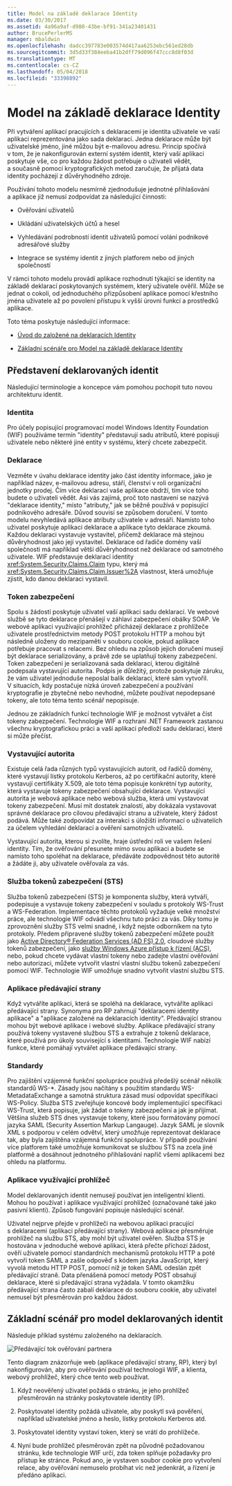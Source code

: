 ```yaml
---
title: Model na základě deklarace Identity
ms.date: 03/30/2017
ms.assetid: 4a96a9af-d980-43be-bf91-341a23401431
author: BrucePerlerMS
manager: mbaldwin
ms.openlocfilehash: dadcc397783e003574d417aa6253ebc561ed28db
ms.sourcegitcommit: 3d5d33f384eeba41b2dff79d096f47ccc8d8f03d
ms.translationtype: MT
ms.contentlocale: cs-CZ
ms.lasthandoff: 05/04/2018
ms.locfileid: "33398892"
---
```

# <a name="claims-based-identity-model"></a>Model na základě deklarace Identity
Při vytváření aplikací pracujících s deklaracemi je identita uživatele ve vaší aplikaci reprezentována jako sada deklarací. Jedna deklarace může být uživatelské jméno, jiné můžou být e-mailovou adresu. Princip spočívá v tom, že je nakonfigurován externí systém identit, který vaší aplikaci poskytuje vše, co pro každou žádost potřebuje o uživateli vědět, a současně pomocí kryptografických metod zaručuje, že přijatá data identity pocházejí z důvěryhodného zdroje.  
  
 Používání tohoto modelu nesmírně zjednodušuje jednotné přihlašování a aplikace již nemusí zodpovídat za následující činnosti:  
  
-   Ověřování uživatelů  
  
-   Ukládání uživatelských účtů a hesel  
  
-   Vyhledávání podrobností identit uživatelů pomocí volání podnikové adresářové služby  
  
-   Integrace se systémy identit z jiných platforem nebo od jiných společností  
  
 V rámci tohoto modelu provádí aplikace rozhodnutí týkající se identity na základě deklarací poskytovaných systémem, který uživatele ověřil. Může se jednat o cokoli, od jednoduchého přizpůsobení aplikace pomocí křestního jména uživatele až po povolení přístupu k vyšší úrovni funkcí a prostředků aplikace.  
  
 Toto téma poskytuje následující informace:  
  
-   [Úvod do založené na deklaracích Identity](../../../docs/framework/security/claims-based-identity-model.md#BKMK_1)  
  
-   [Základní scénáře pro Model na základě deklarace Identity](../../../docs/framework/security/claims-based-identity-model.md#BKMK_2)  
  
<a name="BKMK_1"></a>   
## <a name="introduction-to-claims-based-identity"></a>Představení deklarovaných identit  
 Následující terminologie a koncepce vám pomohou pochopit tuto novou architekturu identit.  
  
### <a name="identity"></a>Identita  
 Pro účely popisující programovací model Windows Identity Foundation (WIF) používáme termín "identity" představují sadu atributů, které popisují uživatele nebo některé jiné entity v systému, který chcete zabezpečit.  
  
### <a name="claim"></a>Deklarace  
 Vezměte v úvahu deklarace identity jako část identity informace, jako je například název, e-mailovou adresu, stáří, členství v roli organizační jednotky prodej. Čím více deklarací vaše aplikace obdrží, tím více toho budete o uživateli vědět. Asi vás zajímá, proč toto nastavení se nazývá "deklarace identity," místo "atributy," jak se běžně používá v popisující podnikového adresáře. Důvod souvisí se způsobem doručení. V tomto modelu nevyhledává aplikace atributy uživatele v adresáři. Namísto toho uživatel poskytuje aplikaci deklarace a aplikace tyto deklarace zkoumá. Každou deklaraci vystavuje vystavitel, přičemž deklarace má stejnou důvěryhodnost jako její vystavitel. Deklarace od řadiče domény vaší společnosti má například větší důvěryhodnost než deklarace od samotného uživatele. WIF představuje deklarací identity <xref:System.Security.Claims.Claim> typu, který má <xref:System.Security.Claims.Claim.Issuer%2A> vlastnost, která umožňuje zjistit, kdo danou deklaraci vystavil.  
  
### <a name="security-token"></a>Token zabezpečení  
 Spolu s žádostí poskytuje uživatel vaší aplikaci sadu deklarací. Ve webové službě se tyto deklarace přenášejí v záhlaví zabezpečení obálky SOAP. Ve webové aplikaci využívající prohlížeč přicházejí deklarace z prohlížeče uživatele prostřednictvím metody POST protokolu HTTP a mohou být následně uloženy do mezipaměti v souboru cookie, pokud aplikace potřebuje pracovat s relacemi. Bez ohledu na způsob jejich doručení musejí být deklarace serializovány, a právě zde se uplatňují tokeny zabezpečení. Token zabezpečení je serializovaná sada deklarací, kterou digitálně podepsala vystavující autorita. Podpis je důležitý, protože poskytuje záruku, že vám uživatel jednoduše neposlal balík deklarací, které sám vytvořil. V situacích, kdy postačuje nízká úroveň zabezpečení a používání kryptografie je zbytečné nebo nevhodné, můžete používat nepodepsané tokeny, ale toto téma tento scénář nepopisuje.  
  
 Jednou ze základních funkcí technologie WIF je možnost vytvářet a číst tokeny zabezpečení. Technologie WIF a rozhraní .NET Framework zastanou všechnu kryptografickou práci a vaší aplikaci předloží sadu deklarací, které si může přečíst.  
  
### <a name="issuing-authority"></a>Vystavující autorita  
 Existuje celá řada různých typů vystavujících autorit, od řadičů domény, které vystavují lístky protokolu Kerberos, až po certifikační autority, které vystavují certifikáty X.509, ale toto téma popisuje konkrétní typ autority, která vystavuje tokeny zabezpečení obsahující deklarace. Vystavující autorita je webová aplikace nebo webová služba, která umí vystavovat tokeny zabezpečení. Musí mít dostatek znalostí, aby dokázala vystavovat správné deklarace pro cílovou předávající stranu a uživatele, který žádost podává. Může také zodpovídat za interakci s úložišti informací o uživatelích za účelem vyhledání deklarací a ověření samotných uživatelů.  
  
 Vystavující autorita, kterou si zvolíte, hraje ústřední roli ve vašem řešení identity. Tím, že ověřování přesunete mimo svou aplikaci a budete se namísto toho spoléhat na deklarace, předáváte zodpovědnost této autoritě a žádáte ji, aby uživatele ověřovala za vás.  
  
### <a name="security-token-service-sts"></a>Služba tokenů zabezpečení (STS)  
 Služba tokenů zabezpečení (STS) je komponenta služby, která vytváří, podepisuje a vystavuje tokeny zabezpečení v souladu s protokoly WS-Trust a WS-Federation. Implementace těchto protokolů vyžaduje velké množství práce, ale technologie WIF odvádí všechnu tuto práci za vás. Díky tomu je zprovoznění služby STS velmi snadné, i když nejste odborníkem na tyto protokoly. Předem připravené služby tokenů zabezpečení můžete použít jako [Active Directory® Federation Services (AD FS) 2.0](http://go.microsoft.com/fwlink/?LinkID=247516), cloudové služby tokenů zabezpečení, jako [služby Windows Azure přístup k řízení (ACS)](http://go.microsoft.com/fwlink/?LinkID=247517), nebo, pokud chcete vydávat vlastní tokeny nebo zadejte vlastní ověřování nebo autorizaci, můžete vytvořit vlastní vlastní službu tokenů zabezpečení pomocí WIF. Technologie WIF umožňuje snadno vytvořit vlastní službu STS.  
  
### <a name="relying-party-application"></a>Aplikace předávající strany  
 Když vytváříte aplikaci, která se spoléhá na deklarace, vytváříte aplikaci předávající strany. Synonyma pro RP zahrnují "deklaracemi identity aplikace" a "aplikace založené na deklaracích identity". Předávající stranou mohou být webové aplikace i webové služby. Aplikace předávající strany používá tokeny vystavené službou STS a extrahuje z tokenů deklarace, které používá pro úkoly související s identitami. Technologie WIF nabízí funkce, které pomáhají vytvářet aplikace předávající strany.  
  
### <a name="standards"></a>Standardy  
 Pro zajištění vzájemné funkční spolupráce používá předešlý scénář několik standardů WS-*. Zásady jsou načítány s použitím standardu WS-MetadataExchange a samotná struktura zásad musí odpovídat specifikaci WS-Policy. Služba STS zveřejňuje koncové body implementující specifikaci WS-Trust, která popisuje, jak žádat o tokeny zabezpečení a jak je přijímat. Většina služeb STS dnes vystavuje tokeny, které jsou formátovány pomocí jazyka SAML (Security Assertion Markup Langauge). Jazyk SAML je slovník XML s podporou v celém odvětví, který umožňuje reprezentovat deklarace tak, aby byla zajištěna vzájemná funkční spolupráce. V případě používání více platforem také umožňuje komunikovat se službou STS na zcela jiné platformě a dosáhnout jednotného přihlašování napříč všemi aplikacemi bez ohledu na platformu.  
  
### <a name="browser-based-applications"></a>Aplikace využívající prohlížeč  
 Model deklarovaných identit nemusejí používat jen inteligentní klienti. Mohou ho používat i aplikace využívající prohlížeč (označované také jako pasivní klienti). Způsob fungování popisuje následující scénář.  
  
 Uživatel nejprve přejde v prohlížeči na webovou aplikaci pracující s deklaracemi (aplikaci předávající strany). Webová aplikace přesměruje prohlížeč na službu STS, aby mohl být uživatel ověřen. Služba STS je hostována v jednoduché webové aplikaci, která přečte příchozí žádost, ověří uživatele pomocí standardních mechanismů protokolu HTTP a poté vytvoří token SAML a zašle odpověď s kódem jazyka JavaScript, který vyvolá metodu HTTP POST, pomocí níž je token SAML odeslán zpět předávající straně. Data přenášená pomocí metody POST obsahují deklarace, které si předávající strana vyžádala. V tomto okamžiku předávající strana často zabalí deklarace do souboru cookie, aby uživatel nemusel být přesměrován pro každou žádost.  
  
<a name="BKMK_2"></a>   
## <a name="basic-scenario-for-a-claims-based-identity-model"></a>Základní scénář pro model deklarovaných identit  
 Následuje příklad systému založeného na deklaracích.  
  
 ![Předávající tok ověřování partnera](../../../docs/framework/security/media/conc-relying-partner-processc.png "conc_relying_partner_processc")  
  
 Tento diagram znázorňuje web (aplikace předávající strany, RP), který byl nakonfigurován, aby pro ověřování používal technologii WIF, a klienta, webový prohlížeč, který chce tento web používat.  
  
1.  Když neověřený uživatel požádá o stránku, je jeho prohlížeč přesměrován na stránky poskytovatele identity (IP).  
  
2.  Poskytovatel identity požádá uživatele, aby poskytl svá pověření, například uživatelské jméno a heslo, lístky protokolu Kerberos atd.  
  
3.  Poskytovatel identity vystaví token, který se vrátí do prohlížeče.  
  
4.  Nyní bude prohlížeč přesměrován zpět na původně požadovanou stránku, kde technologie WIF určí, zda token splňuje požadavky pro přístup ke stránce. Pokud ano, je vystaven soubor cookie pro vytvoření relace, aby ověřování nemuselo probíhat víc než jedenkrát, a řízení je předáno aplikaci.
